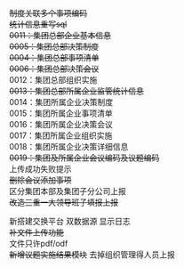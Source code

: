~~制度关联多个事项编码~~   
~~统计信息重写sql~~   
~~0011：集团总部企业基本信息~~   
~~0005：集团总部决策制度~~    
~~0004：集团总部事项清单~~   
~~0006：集团总部决策会议~~   
0012：集团总部组织实施    
~~0013：集团总部所属企业监管统计信息~~     
0014：集团所属企业决策制度     
0015：集团所属企业事项清单        
0016：集团所属企业决策会议      
0017：集团所属企业组织实施       
0018：集团所属企业决策详细信息   
~~0019：集团及所属企业会议编码及议题编码~~  
上传成功失败提示  
~~删除会议添加事项~~     
区分集团本部及集团子分公司上报      
~~改造三重一大领导班子填报上报~~     
     

  
新搭建交换平台 双数据源 显示日志   
~~补文件上传功能~~   
文件只许pdf/odf   
~~新增议题实施结果模块~~ 
去掉组织管理得人员上报